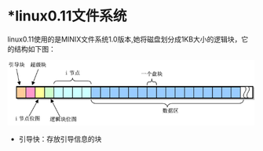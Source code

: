 # *linux0.11文件系统
linux0.11使用的是MINIX文件系统1.0版本,她将磁盘划分成1KB大小的逻辑块，它的结构如下图：

  ![minix文件系统结构](./img/minix-fs-1.0.png)

* 引导快：存放引导信息的块